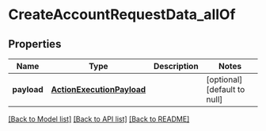 # CreateAccountRequestData_allOf
## Properties

| Name | Type | Description | Notes |
|------------ | ------------- | ------------- | -------------|
| **payload** | [**ActionExecutionPayload**](ActionExecutionPayload.md) |  | [optional] [default to null] |

[[Back to Model list]](../README.md#documentation-for-models) [[Back to API list]](../README.md#documentation-for-api-endpoints) [[Back to README]](../README.md)

